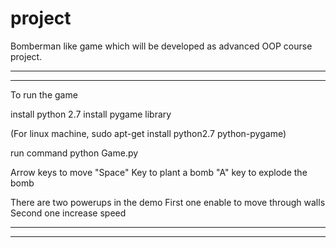 # project
Bomberman like game which will be developed as  advanced OOP course project.

***********************
***********************
To run the game

install python 2.7
install pygame library

(For linux machine, sudo apt-get install python2.7 python-pygame)

run command
python Game.py

Arrow keys to move
"Space" Key to plant a bomb
"A" key to explode the bomb

There are two powerups in the demo
First one enable to move through walls
Second one increase speed
**********************
**********************
